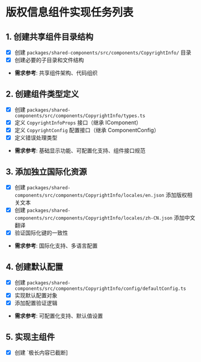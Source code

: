 # 版权信息组件实现任务列表

## 1. 创建共享组件目录结构
- [x] 创建 `packages/shared-components/src/components/CopyrightInfo/` 目录
- [x] 创建必要的子目录和文件结构
- **需求参考**: 共享组件架构、代码组织

## 2. 创建组件类型定义
- [x] 创建 `packages/shared-components/src/components/CopyrightInfo/types.ts`
- [x] 定义 `CopyrightInfoProps` 接口（继承 IComponent）
- [x] 定义 `CopyrightConfig` 配置接口（继承 ComponentConfig）
- [x] 定义错误处理类型
- **需求参考**: 基础显示功能、可配置化支持、组件接口规范

## 3. 添加独立国际化资源
- [x] 创建 `packages/shared-components/src/components/CopyrightInfo/locales/en.json` 添加版权相关文本
- [x] 创建 `packages/shared-components/src/components/CopyrightInfo/locales/zh-CN.json` 添加中文翻译
- [x] 验证国际化键的一致性
- **需求参考**: 国际化支持、多语言配置

## 4. 创建默认配置
- [x] 创建 `packages/shared-components/src/components/CopyrightInfo/config/defaultConfig.ts`
- [x] 实现默认配置对象
- [x] 添加配置验证逻辑
- **需求参考**: 可配置化支持、默认值设置

## 5. 实现主组件
- [x] 创建 `极长内容已截断]